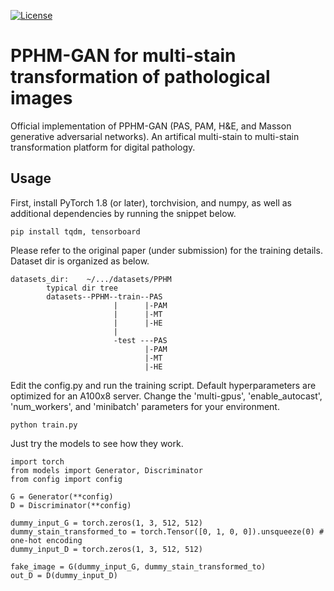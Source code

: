 [![License](https://img.shields.io/badge/License-Apache_2.0-blue.svg)](https://opensource.org/licenses/Apache-2.0)
# PPHM-GAN for multi-stain transformation of pathological images

Official implementation of PPHM-GAN (PAS, PAM, H&E, and Masson generative adversarial networks). An artifical multi-stain to multi-stain transformation platform for digital pathology.

## Usage
First, install PyTorch 1.8 (or later), torchvision, and numpy, as well as additional dependencies by running the snippet below.
```
pip install tqdm, tensorboard
```
Please refer to the original paper (under submission) for the training details. 
Dataset dir is organized as below.
```
datasets_dir:    ~/.../datasets/PPHM
        typical dir tree
        datasets--PPHM--train--PAS
                       |      |-PAM
                       |      |-MT
                       |      |-HE
                       |       
                       -test ---PAS
                              |-PAM
                              |-MT
                              |-HE
```
Edit the config.py and run the training script. Default hyperparameters are optimized for an A100x8 server. Change the 'multi-gpus', 'enable_autocast', 'num_workers', and 'minibatch' parameters for your environment.
```
python train.py
```
Just try the models to see how they work.
```
import torch
from models import Generator, Discriminator
from config import config

G = Generator(**config)
D = Discriminator(**config)

dummy_input_G = torch.zeros(1, 3, 512, 512)
dummy_stain_transformed_to = torch.Tensor([0, 1, 0, 0]).unsqueeze(0) # one-hot encoding
dummy_input_D = torch.zeros(1, 3, 512, 512)

fake_image = G(dummy_input_G, dummy_stain_transformed_to)
out_D = D(dummy_input_D)
```